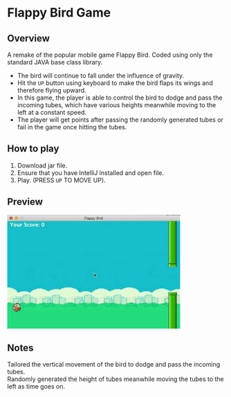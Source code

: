 # Flappy Bird Game
## Overview
A remake of the popular mobile game Flappy Bird. Coded using only the standard JAVA base class library.   
   
* The bird will continue to fall under the influence of gravity.   
* Hit the `UP` button using keyboard to make the bird flaps its wings and therefore flying upward.   
* In this game, the player is able to control the bird to dodge and pass the incoming tubes, which have various heights meanwhile moving to the left at a constant speed.   
* The player will get points after passing the randomly generated tubes or fail in the game once hitting the tubes.   
## How to play
1. Download jar file.   
2. Ensure that you have IntelliJ installed and open file.
3. Play. (PRESS `UP` TO MOVE UP).
## Preview
![](https://github.com/doubizhukk/Flappy-Bird-Game/blob/master/Flappy%20Bird.gif)
## Notes
Tailored the vertical movement of the bird to dodge and pass the incoming tubes.   
Randomly generated the height of tubes meanwhile moving the tubes to the left as time goes on.
